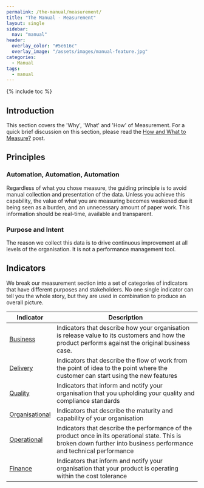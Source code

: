 ```yaml
---
permalink: /the-manual/measurement/
title: "The Manual - Measurement"
layout: single
sidebar:
  nav: "manual"
header:
  overlay_color: "#5e616c"
  overlay_image: "/assets/images/manual-feature.jpg"
categories:
  - Manual
tags:
  - manual
---
```


{% include toc %}

## Introduction

This section covers the 'Why', 'What' and 'How' of Measurement. For a quick brief discussion on this section, please
read the [How and What to Measure?](/blog/how-and-what-to-measure/) post.

## Principles

### Automation, Automation, Automation

Regardless of what you chose measure, the guiding principle is to avoid manual collection and presentation of the data.
Unless you achieve this capability, the value of what you are measuring becomes weakened due it being seen as a burden, 
and an unnecessary amount of paper work. This information should be real-time, available and transparent. 

### Purpose and Intent

The reason we collect this data is to drive continuous improvement at all levels of the organisation. It is not a 
performance management tool.  

## Indicators 

We break our measurement section into a set of categories of indicators that have different purposes and stakeholders.
No one single indicator can tell you the whole story, but they are used in combination to produce an overall picture.

| Indicator                        | Description |
|----------------------------------|-------------|
| [Business](business)             | Indicators that describe how your organisation is release value to its customers and how the product performs against the original business case.
| [Delivery](delivery)             | Indicators that describe the flow of work from the point of idea to the point where the customer can start using the new features
| [Quality](quality)               | Indicators that inform and notify your organisation that you upholding your quality and compliance standards
| [Organisational](organisational) | Indicators that describe the maturity and capability of your organisation 
| [Operational](operational)       | Indicators that describe the performance of the product once in its operational state. This is broken down further into business performance and technical performance
| [Finance](finance)               | Indicators that inform and notify your organisation that your product is operating within the cost tolerance

